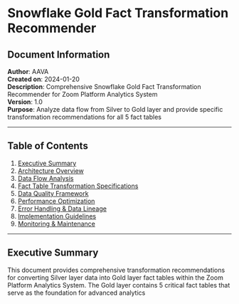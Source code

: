 # Snowflake Gold Fact Transformation Recommender

## Document Information
**Author**: AAVA  
**Created on**: 2024-01-20  
**Description**: Comprehensive Snowflake Gold Fact Transformation Recommender for Zoom Platform Analytics System  
**Version**: 1.0  
**Purpose**: Analyze data flow from Silver to Gold layer and provide specific transformation recommendations for all 5 fact tables  

---

## Table of Contents
1. [Executive Summary](#executive-summary)
2. [Architecture Overview](#architecture-overview)
3. [Data Flow Analysis](#data-flow-analysis)
4. [Fact Table Transformation Specifications](#fact-table-transformation-specifications)
5. [Data Quality Framework](#data-quality-framework)
6. [Performance Optimization](#performance-optimization)
7. [Error Handling & Data Lineage](#error-handling--data-lineage)
8. [Implementation Guidelines](#implementation-guidelines)
9. [Monitoring & Maintenance](#monitoring--maintenance)

---

## Executive Summary

This document provides comprehensive transformation recommendations for converting Silver layer data into Gold layer fact tables within the Zoom Platform Analytics System. The Gold layer contains 5 critical fact tables that serve as the foundation for advanced analytics